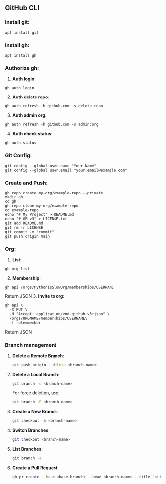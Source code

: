 ## GitHub CLI
### Install git:
```
apt install git
```
### Install gh:
```
apt install gh
```
### Authorize gh:
1. **Auth login**:
```
gh auth login
```
2. **Auth delete repo**:
```
gh auth refresh -h github.com -s delete_repo
```
3. **Auth admin org**:
```
gh auth refresh -h github.com -s admin:org
```
4. **Auth check status**:
```
gh auth status
```
### Git Config:
```
git config --global user.name "Your Name"
git config --global user.email "your.email@example.com"
```
### Create and Push:
```
gh repo create my-org/example-repo --private
mkdir gh
cd gh
gh repo clone my-org/example-repo
cd example-repo
echo "# My Project" > README.md
echo "# GPLv3" > LICENSE.txt
git add README.md
git rm -r LICENSE
git commit -m "commit"
git push origin main
```
### Org:
1. **List**:
```
gh org list
```
2. **Membership**:
```
gh api /orgs/PythonIsSlowOrg/memberships/USERNAME
```
Return JSON
3. **Invite to org**:
```
gh api \
  -X PUT \
  -H "Accept: application/vnd.github.v3+json" \
  /orgs/ORGNAME/memberships/USERNAME\
  -f role=member
```
Return JSON
### Branch management
1. **Delete a Remote Branch**:
   ```sh
   git push origin --delete <branch-name>
   ```

2. **Delete a Local Branch**:
   ```sh
   git branch -d <branch-name>
   ```

   For force deletion, use:
   ```sh
   git branch -D <branch-name>
   ```

3. **Create a New Branch**:
   ```sh
   git checkout -b <branch-name>
   ```

4. **Switch Branches**:
   ```sh
   git checkout <branch-name>
   ```

5. **List Branches**:
   ```sh
   git branch -a
   ```

6. **Create a Pull Request**:
   ```sh
   gh pr create --base <base-branch> --head <branch-name> --title "<title>" --body "<description>"
   ```
